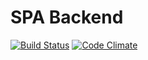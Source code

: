 # SPA Backend

[![Build Status](https://secure.travis-ci.org/pustovalov/spa_backend.svg?branch=master)](http://travis-ci.org/pustovalov/spa_backend?branch=master)
[![Code Climate](https://codeclimate.com/github/pustovalov/spa_backend/badges/gpa.svg)](https://codeclimate.com/github/pustovalov/spa_backend)
